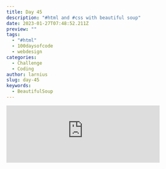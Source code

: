 ```yaml
---
title: Day 45
description: "#html and #css with beautiful soup"
date: 2023-01-27T07:48:52.211Z
preview: ""
tags:
  - "#html"
  - 100daysofcode
  - webdesign
categories:
  - Challenge
  - Coding
author: larnius
slug: day-45
keywords:
  - BeautifulSoup
---
```

<iframe src="https://mastodontech.de/@larnius/109762818418391012/embed" class="mastodon-embed" style="max-width: 100%; border: 0" width="400" allowfullscreen="allowfullscreen"></iframe><script src="https://mastodontech.de/embed.js" async="async"></script>